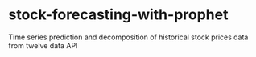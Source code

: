 # stock-forecasting-with-prophet


Time series prediction and decomposition of historical stock prices data from twelve data API
